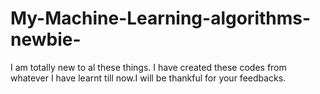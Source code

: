 # My-Machine-Learning-algorithms-newbie-
I am totally new to al these things. I have created these codes from whatever I have learnt till now.I will be thankful for your feedbacks.
